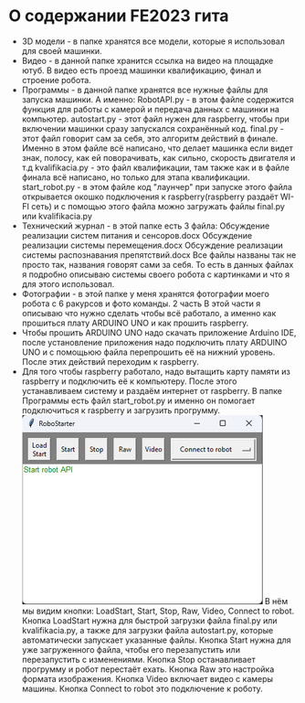 # О содержании FE2023 гита
- 3D модели - в папке хранятся все модели, которые я использовал для своей машинки.
- Видео - в данной папке хранится ссылка на видео на площадке ютуб. В видео есть проезд машинки квалификацию, финал и строение робота.
- Программы - в данной папке хранятся все нужные файлы для запуска машинки. А именно:
RobotAPI.py - в этом файле содержится функция для работы с камерой и передача данных с машинки на компьютер.
autostart.py - этот файл нужен для raspberry, чтобы при включении машинки сразу запускался сохранённый код.
final.py - этот файл говорит сам за себя, это алгоритм действий в финале. Именно в этом файле всё написано, что делает машинка если видет знак, полосу, как ей поворачивать, как сильно, скорость двигателя и т.д
kvalifikacia.py - это файл квалификации, там также как и в файле финала всё написано, но только для этапа квалификации.
start_robot.py - в этом файле код "лаунчер" при запуске этого файла открывается окошко подключения к raspberry(raspberry раздаёт WI-FI сеть) и с помощью этого файла можно загружать файлы final.py или kvalifikacia.py
- Технический журнал - в этой папке есть 3 файла:
Обсуждение реализации систем питания и сенсоров.docx
Обсуждение реализации системы перемещения.docx
Обсуждение реализации системы распознавания препятствий.docx
Все файлы названы так не просто так, названия говорят сами за себя. То есть в данных файлах я подробно описываю системы своего робота с картинками и что я для этого использовал.
- Фотографии - в этой папке у меня хранятся фотографии моего робота с 6 ракурсов и фото команды.
2 часть
В этой части я описываю что нужно сделать чтобы всё работало, а именно как прошиться плату ARDUINO UNO и как прошить raspberry.
- Чтобы прошить ARDUINO UNO надо скачать приложение Arduino IDE, после установление приложения надо подключить плату ARDUINO UNO и с помощьюю файла перепрошить её на нижний уровень. После этих действий переходим к raspberry.
- Для того чтобы raspberry работало, надо вытащить карту памяти из raspberry и подключить её к компьютеру. После этого устанавливаем систему и раздаём интернет от raspberry. В папке Программы есть файл start_robot.py и именно он помогает подключиться к raspberry и загрузить прогрумму.
![alt text](Ресурсы/Start.png)
В нём мы видим кнопки: LoadStart, Start, Stop, Raw, Video, Connect to robot.
Кнопка LoadStart нужна для быстрой загрузки файла final.py или kvalifikacia.py, а также для загрузки файла autostart.py, которые автоматически запускает указанные файлы.
Кнопка Start нужна для уже загруженного файла, чтобы его перезапустить или перезапустить с изменениями.
Кнопка Stop останавливает прогрумму и робот перестаёт ехать.
Кнопка Raw это настройка формата изображения.
Кнопка Video включает видео с камеры машины.
Кнопка Connect to robot это подключение к роботу.

